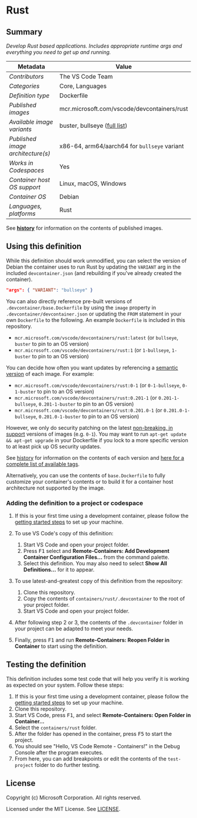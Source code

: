 # Rust

## Summary

*Develop Rust based applications. Includes appropriate runtime args and everything you need to get up and running.*

| Metadata | Value |  
|----------|-------|
| *Contributors* | The VS Code Team |
| *Categories* | Core, Languages |
| *Definition type* | Dockerfile |
| *Published images* | mcr.microsoft.com/vscode/devcontainers/rust |
| *Available image variants* | buster, bullseye ([full list](https://mcr.microsoft.com/v2/vscode/devcontainers/rust/tags/list)) |
| *Published image architecture(s)* | x86-64, arm64/aarch64 for `bullseye` variant |
| *Works in Codespaces* | Yes |
| *Container host OS support* | Linux, macOS, Windows |
| *Container OS* | Debian |
| *Languages, platforms* | Rust |

See **[history](history)** for information on the contents of published images.

## Using this definition

While this definition should work unmodified, you can select the version of Debian the container uses to run Rust by updating the `VARIANT` arg in the included `devcontainer.json` (and rebuilding if you've already created the container).

```json
"args": { "VARIANT": "bullseye" }
```


You can also directly reference pre-built versions of `.devcontainer/base.Dockerfile` by using the `image` property in `.devcontainer/devcontainer.json` or updating the `FROM` statement in your own `Dockerfile` to the following. An example `Dockerfile` is included in this repository.

- `mcr.microsoft.com/vscode/devcontainers/rust:latest` (or `bullseye`, `buster` to pin to an OS version)
- `mcr.microsoft.com/vscode/devcontainers/rust:1` (or `1-bullseye`, `1-buster` to pin to an OS version)

You can decide how often you want updates by referencing a [semantic version](https://semver.org/) of each image. For example:

- `mcr.microsoft.com/vscode/devcontainers/rust:0-1` (or `0-1-bullseye`, `0-1-buster` to pin to an OS version)
- `mcr.microsoft.com/vscode/devcontainers/rust:0.201-1` (or `0.201-1-bullseye`, `0.201-1-buster` to pin to an OS version)
- `mcr.microsoft.com/vscode/devcontainers/rust:0.201.0-1` (or `0.201.0-1-bullseye`, `0.201.0-1-buster` to pin to an OS version)

However, we only do security patching on the latest [non-breaking, in support](https://github.com/microsoft/vscode-dev-containers/issues/532) versions of images (e.g. `0-1`). You may want to run `apt-get update && apt-get upgrade` in your Dockerfile if you lock to a more specific version to at least pick up OS security updates.

See [history](history) for information on the contents of each version and [here for a complete list of available tags](https://mcr.microsoft.com/v2/vscode/devcontainers/rust/tags/list).

Alternatively, you can use the contents of `base.Dockerfile` to fully customize your container's contents or to build it for a container host architecture not supported by the image.

### Adding the definition to a project or codespace

1. If this is your first time using a development container, please follow the [getting started steps](https://aka.ms/vscode-remote/containers/getting-started) to set up your machine.

2. To use VS Code's copy of this definition:
   1. Start VS Code and open your project folder.
   2. Press <kbd>F1</kbd> select and **Remote-Containers: Add Development Container Configuration Files...** from the command palette.
   4. Select this definition. You may also need to select **Show All Definitions...** for it to appear.

3. To use latest-and-greatest copy of this definition from the repository:
   1. Clone this repository.
   2. Copy the contents of `containers/rust/.devcontainer` to the root of your project folder.
   3. Start VS Code and open your project folder.

4. After following step 2 or 3, the contents of the `.devcontainer` folder in your project can be adapted to meet your needs.

5. Finally, press <kbd>F1</kbd> and run **Remote-Containers: Reopen Folder in Container** to start using the definition.

## Testing the definition

This definition includes some test code that will help you verify it is working as expected on your system. Follow these steps:

1. If this is your first time using a development container, please follow the [getting started steps](https://aka.ms/vscode-remote/containers/getting-started) to set up your machine.
2. Clone this repository.
3. Start VS Code, press <kbd>F1</kbd>, and select **Remote-Containers: Open Folder in Container...**
4. Select the `containers/rust` folder.
5. After the folder has opened in the container, press <kbd>F5</kbd> to start the project.
6. You should see "Hello, VS Code Remote - Containers!" in the Debug Console after the program executes.
7. From here, you can add breakpoints or edit the contents of the `test-project` folder to do further testing.

## License

Copyright (c) Microsoft Corporation. All rights reserved.

Licensed under the MIT License. See [LICENSE](https://github.com/microsoft/vscode-dev-containers/blob/main/LICENSE).
